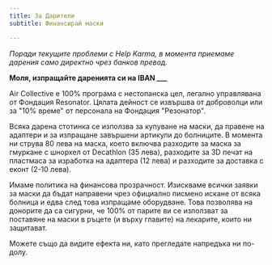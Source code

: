 ```yaml
---
title: За Дарители
subtitle: Финансирай маски

---
```

_Поради текущите проблеми с Help Karma, в момента приемаме дарения само директно чрез банков превод._

**Моля, изпращайте даренията си на IBAN ___**

Air Collective е 100% програма с нестопанска цел, легално управлявана от Фондация Resonator. Цялата дейност се извършва от доброволци или за "10% време" от персонала на Фондация "Резонатор".

Всяка дарена стотинка се използва за купуване на маски, да правене на адаптери и за изпращане завършени артикули до болниците. В момента ни струва 80 лева на маска, което включва разходите за маска за гмуркане с шнорхел от Decathlon (35 лева), разходите за 3D печат на пластмаса за изработка на адаптера (12 лева) и разходите за доставка с еконт (2-10 лева).

Имаме политика на финансова прозрачност. Изискваме всички заявки за маски да бъдат направени чрез официално писмено искане от всяка болница и едва след това изпращаме оборудване. Това позволява на донорите да са сигурни, че 100% от парите ви се използват за поставяне на маски в ръцете (и върху главите) на лекарите, които ни защитават.

Можете също да видите ефекта ни, като прегледате напредъка ни по-долу.
